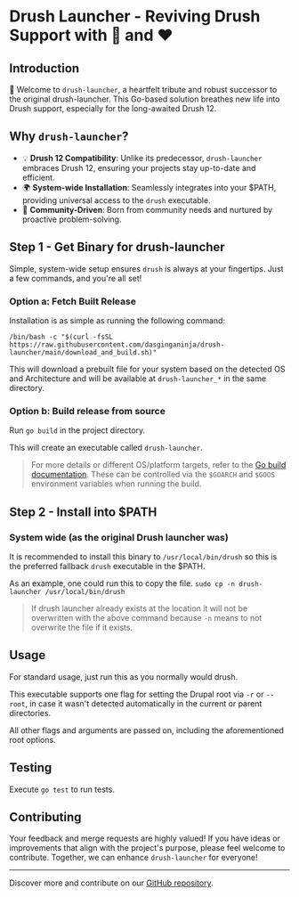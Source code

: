 # Drush Launcher - Reviving Drush Support with 💪 and ❤️

## Introduction
🚀 Welcome to `drush-launcher`, a heartfelt tribute and robust successor to the original drush-launcher. This Go-based solution breathes new life into Drush support, especially for the long-awaited Drush 12.

## Why `drush-launcher`?
- 💡 **Drush 12 Compatibility**: Unlike its predecessor, `drush-launcher` embraces Drush 12, ensuring your projects stay up-to-date and efficient.
- 🌍 **System-wide Installation**: Seamlessly integrates into your $PATH, providing universal access to the `drush` executable.
- 🌟 **Community-Driven**: Born from community needs and nurtured by proactive problem-solving.


## Step 1 - Get Binary for drush-launcher
Simple, system-wide setup ensures `drush` is always at your fingertips. Just a few commands, and you're all set!

### Option a: Fetch Built Release
Installation is as simple as running the following command:

`/bin/bash -c "$(curl -fsSL https://raw.githubusercontent.com/dasginganinja/drush-launcher/main/download_and_build.sh)"`

This will download a prebuilt file for your system based on the detected OS and Architecture and will be available at `drush-launcher_*` in the same directory.

### Option b: Build release from source
Run `go build` in the project directory. 

This will create an executable called `drush-launcher`.

> For more details or different OS/platform targets, refer to the [Go build documentation](https://golang.org/cmd/go/#hdr-Compile_packages_and_dependencies). These can be controlled via the `$GOARCH` and `$GOOS` environment variables when running the build.

## Step 2 - Install into $PATH

### System wide (as the original Drush launcher was)

It is recommended to install this binary to `/usr/local/bin/drush` so this is the preferred fallback `drush` executable in the $PATH.

As an example, one could run this to copy the file.
`sudo cp -n drush-launcher /usr/local/bin/drush`

> If drush launcher already exists at the location it will not be overwritten with the above command because `-n` means to not overwrite the file if it exists.

## Usage

For standard usage, just run this as you normally would drush.

This executable supports one flag for setting the Drupal root via `-r` or `--root`, in case it wasn't detected automatically in the current or parent directories.

All other flags and arguments are passed on, including the aforementioned root options.

## Testing
Execute `go test` to run tests. 

## Contributing
Your feedback and merge requests are highly valued! If you have ideas or improvements that align with the project's purpose, please feel welcome to contribute. Together, we can enhance `drush-launcher` for everyone!

---

Discover more and contribute on our [GitHub repository](https://github.com/dasginganinja/drush-launcher).